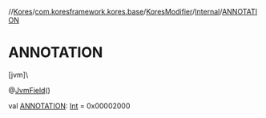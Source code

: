 //[Kores](../../../../index.md)/[com.koresframework.kores.base](../../index.md)/[KoresModifier](../index.md)/[Internal](index.md)/[ANNOTATION](-a-n-n-o-t-a-t-i-o-n.md)

# ANNOTATION

[jvm]\

@[JvmField](https://kotlinlang.org/api/latest/jvm/stdlib/kotlin.jvm/-jvm-field/index.html)()

val [ANNOTATION](-a-n-n-o-t-a-t-i-o-n.md): [Int](https://kotlinlang.org/api/latest/jvm/stdlib/kotlin/-int/index.html) = 0x00002000
